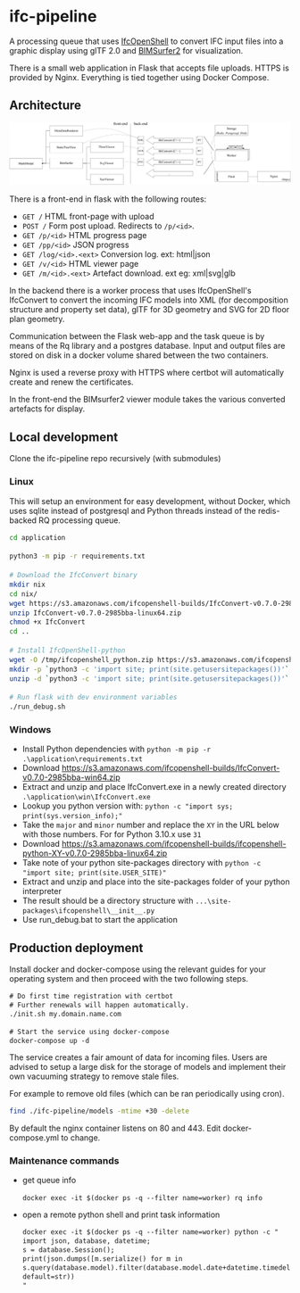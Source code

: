 # ifc-pipeline

A processing queue that uses [IfcOpenShell](https://github.com/IfcOpenShell/IfcOpenShell/) to convert IFC input files into a graphic display using glTF 2.0 and [BIMSurfer2](https://github.com/AECgeeks/BIMsurfer2/) for visualization.

There is a small web application in Flask that accepts file uploads. HTTPS is provided by Nginx. Everything is tied together using Docker Compose.

## Architecture

![Architecture diagram of ifc-pipeline](img/architecture.png "Architecture diagram of ifc-pipeline")


There is a front-end in flask with the following routes:

- `GET /` HTML front-page with upload  
- `POST /` Form post upload. Redirects to `/p/<id>`.
- `GET /p/<id>` HTML progress page
- `GET /pp/<id>` JSON progress
- `GET /log/<id>.<ext>` Conversion log. ext: html|json
- `GET /v/<id>` HTML viewer page
- `GET /m/<id>.<ext>` Artefact download. ext eg: xml|svg|glb

In the backend there is a worker process that uses IfcOpenShell's IfcConvert to convert the incoming IFC models into XML (for decomposition structure and property set data), glTF for 3D geometry and SVG for 2D floor plan geometry.

Communication between the Flask web-app and the task queue is by means of the Rq library and a postgres database. Input and output files are stored on disk in a docker volume shared between the two containers.

Nginx is used a reverse proxy with HTTPS where certbot will automatically create and renew the certificates.

In the front-end the BIMsurfer2 viewer module takes the various converted artefacts for display.

## Local development

Clone the ifc-pipeline repo recursively (with submodules)

### Linux

This will setup an environment for easy development, without Docker, which uses sqlite instead of postgresql and Python threads instead of the redis-backed RQ processing queue.

~~~sh
cd application

python3 -m pip -r requirements.txt

# Download the IfcConvert binary
mkdir nix
cd nix/
wget https://s3.amazonaws.com/ifcopenshell-builds/IfcConvert-v0.7.0-2985bba-linux64.zip
unzip IfcConvert-v0.7.0-2985bba-linux64.zip
chmod +x IfcConvert
cd ..

# Install IfcOpenShell-python
wget -O /tmp/ifcopenshell_python.zip https://s3.amazonaws.com/ifcopenshell-builds/ifcopenshell-python-`python3 -c 'import sys;print("".join(map(str, sys.version_info[0:2]))[0:2])'`-v0.7.0-2985bba-linux64.zip
mkdir -p `python3 -c 'import site; print(site.getusersitepackages())'`
unzip -d `python3 -c 'import site; print(site.getusersitepackages())'` /tmp/ifcopenshell_python.zip

# Run flask with dev environment variables
./run_debug.sh
~~~

### Windows

* Install Python dependencies with `python -m pip -r .\application\requirements.txt`
* Download https://s3.amazonaws.com/ifcopenshell-builds/IfcConvert-v0.7.0-2985bba-win64.zip
* Extract and unzip and place IfcConvert.exe in a newly created directory `.\application\win\IfcConvert.exe`
* Lookup you python version with: `python -c "import sys; print(sys.version_info);"`
* Take the `major` and `minor` number and replace the `XY` in the URL below with those numbers. For for Python 3.10.x use `31`
* Download https://s3.amazonaws.com/ifcopenshell-builds/ifcopenshell-python-XY-v0.7.0-2985bba-linux64.zip
* Take note of your python site-packages directory with `python -c "import site; print(site.USER_SITE)"`
* Extract and unzip and place into the site-packages folder of your python interpreter
* The result should be a directory structure with `...\site-packages\ifcopenshell\__init__.py`
* Use run_debug.bat to start the application

## Production deployment

Install docker and docker-compose using the relevant guides for your operating system and then proceed with the two following steps.

~~~
# Do first time registration with certbot
# Further renewals will happen automatically.
./init.sh my.domain.name.com

# Start the service using docker-compose
docker-compose up -d
~~~

The service creates a fair amount of data for incoming files. Users are advised to setup a large disk for the storage of models and implement their own vacuuming strategy to remove stale files.

For example to remove old files (which can be ran periodically using cron).

~~~sh
find ./ifc-pipeline/models -mtime +30 -delete
~~~

By default the nginx container listens on 80 and 443. Edit docker-compose.yml to change.

### Maintenance commands

* get queue info

  `docker exec -it $(docker ps -q --filter name=worker) rq info`
    
* open a remote python shell and print task information

  ~~~
  docker exec -it $(docker ps -q --filter name=worker) python -c "
  import json, database, datetime;
  s = database.Session(); 
  print(json.dumps([m.serialize() for m in s.query(database.model).filter(database.model.date+datetime.timedelta(days=2)>datetime.datetime.now()).order_by(database.model.date).all()], default=str))
  "
  ~~~
